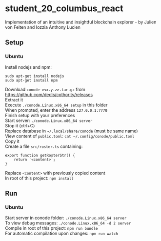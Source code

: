 # student_20_columbus_react
Implementation of an intuitive and insightful blockchain explorer - by Julien von Felten and Iozzia Anthony Lucien

## Setup
### Ubuntu
Install nodejs and npm:
```
sudo apt-get install nodejs
sudo apt-get install npm
```
Download `conode-v<x.y.z>.tar.gz` from https://github.com/dedis/cothority/releases  
Extract it  
Execute `./conode.Linux.x86_64 setup` in this folder  
When prompted, enter the address `127.0.0.1:7770`  
Finish setup with your preferences  
Start server: `./conode.Linux.x86_64 server`  
Stop it (ctrl+C)  
Replace database in `~/.local/share/conode` (must be same name)  
View content of `public.toml`: `cat ~/.config/conode/public.toml`  
Copy it  
Create a file `src/roster.ts` containing:
```
export function getRosterStr() {
    return `<content>`;
}
```
Replace `<content>` with previously copied content  
In root of this project: `npm install`  

## Run
### Ubuntu
Start server in conode folder: `./conode.Linux.x86_64 server`  
To view debug messages: `./conode.Linux.x86_64 -d 2 server`  
Compile in root of this project: `npm run bundle`  
For automatic compilation upon changes: `npm run watch`  

